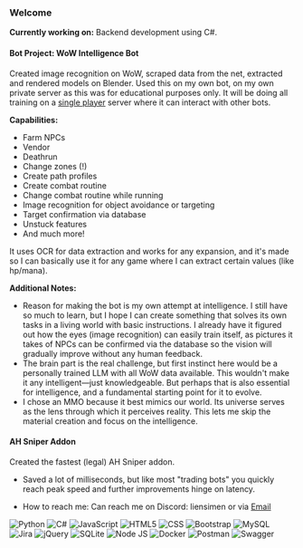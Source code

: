 ### Welcome

**Currently working on:** Backend development using C#.

#### Bot Project: WoW Intelligence Bot

Created image recognition on WoW, scraped data from the net, extracted and rendered models on Blender. Used this on my own bot, on my own private server as this was for educational purposes only. It will be doing all training on a [single player](https://github.com/celguar/spp-classics-cmangos) server where it can interact with other bots.

**Capabilities:**
- Farm NPCs
- Vendor
- Deathrun
- Change zones (!)
- Create path profiles
- Create combat routine
- Change combat routine while running
- Image recognition for object avoidance or targeting
- Target confirmation via database
- Unstuck features
- And much more!

It uses OCR for data extraction and works for any expansion, and it's made so I can basically use it for any game where I can extract certain values (like hp/mana).

**Additional Notes:**
- Reason for making the bot is my own attempt at intelligence. I still have so much to learn, but I hope I can create something that solves its own tasks in a living world with basic instructions. I already have it figured out how the eyes (image recognition) can easily train itself, as pictures it takes of NPCs can be confirmed via the database so the vision will gradually improve without any human feedback.
- The brain part is the real challenge, but first instinct here would be a personally trained LLM with all WoW data available. This wouldn't make it any intelligent—just knowledgeable. But perhaps that is also essential for intelligence, and a fundamental starting point for it to evolve.
- I chose an MMO because it best mimics our world. Its universe serves as the lens through which it perceives reality. This lets me skip the material creation and focus on the intelligence.
  
#### AH Sniper Addon

Created the fastest (legal) AH Sniper addon.
- Saved a lot of milliseconds, but like most "trading bots" you quickly reach peak speed and further improvements hinge on latency.

  
- How to reach me: Can reach me on Discord: liensimen or via [Email](mailto:Simenli123@hotmail.com)


![Python](https://img.shields.io/badge/Python-3776AB?style=for-the-badge&logo=python&logoColor=white) ![C#](https://img.shields.io/badge/C%23-239120?style=for-the-badge&logo=c-sharp&logoColor=white) ![JavaScript](https://img.shields.io/badge/JavaScript-323330?style=for-the-badge&logo=javascript&logoColor=F7DF1E) ![HTML5](https://img.shields.io/badge/HTML5-E34F26?style=for-the-badge&logo=html5&logoColor=white) ![CSS](https://img.shields.io/badge/CSS3-1572B6?style=for-the-badge&logo=css3&logoColor=white) ![Bootstrap](https://img.shields.io/badge/Bootstrap-563D7C?style=for-the-badge&logo=bootstrap&logoColor=white)  ![MySQL](https://img.shields.io/badge/MySQL-005C84?style=for-the-badge&logo=mysql&logoColor=white) ![Jira](https://img.shields.io/badge/Jira-0052CC?style=for-the-badge&logo=Jira&logoColor=white) ![jQuery](https://img.shields.io/badge/jQuery-0769AD?style=for-the-badge&logo=jquery&logoColor=white) ![SQLite](https://img.shields.io/badge/Sqlite-003B57?style=for-the-badge&logo=sqlite&logoColor=white) ![Node JS](https://img.shields.io/badge/Node%20js-339933?style=for-the-badge&logo=nodedotjs&logoColor=white) ![Docker](https://img.shields.io/badge/Docker-2CA5E0?style=for-the-badge&logo=docker&logoColor=white) ![Postman](https://img.shields.io/badge/Postman-FF6C37?style=for-the-badge&logo=Postman&logoColor=white) ![Swagger](https://img.shields.io/badge/Swagger-85EA2D?style=for-the-badge&logo=Swagger&logoColor=white)
